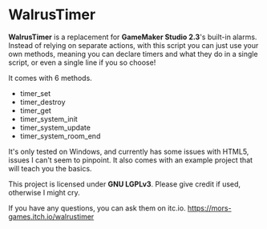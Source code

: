 # WalrusTimer

**WalrusTimer** is a replacement for **GameMaker Studio 2.3**'s built-in alarms. Instead of relying on separate actions, with this script you can just use your own methods, meaning you can declare timers and what they do in a single script, or even a single line if you so choose!

It comes with 6 methods.
- timer_set
- timer_destroy
- timer_get
- timer_system_init
- timer_system_update
- timer_system_room_end

It's only tested on Windows, and currently has some issues with HTML5, issues I can't seem to pinpoint. It also comes with an example project that will teach you the basics.

This project is licensed under **GNU LGPLv3**. Please give credit if used, otherwise I might cry.

If you have any questions, you can ask them on itc.io.
https://mors-games.itch.io/walrustimer